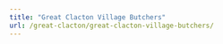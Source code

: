 ```yaml
---
title: "Great Clacton Village Butchers"
url: /great-clacton/great-clacton-village-butchers/
---
```

